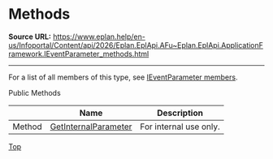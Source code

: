 # Methods

**Source URL:** https://www.eplan.help/en-us/Infoportal/Content/api/2026/Eplan.EplApi.AFu~Eplan.EplApi.ApplicationFramework.IEventParameter_methods.html

---

For a list of all members of this type, see [IEventParameter members](Eplan.EplApi.AFu~Eplan.EplApi.ApplicationFramework.IEventParameter_members.html).

Public Methods

|  | Name | Description |
| --- | --- | --- |
| Method | [GetInternalParameter](Eplan.EplApi.AFu~Eplan.EplApi.ApplicationFramework.IEventParameter~GetInternalParameter.html) | For internal use only. |

[Top](#top)
